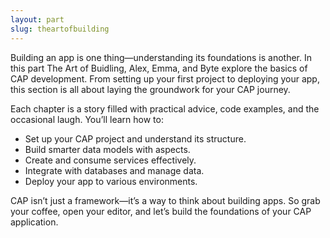 ```yaml
---
layout: part
slug: theartofbuilding
---
```

Building an app is one thing—understanding its foundations is another. In this part The Art of Buidling, Alex, Emma, and Byte explore the basics of CAP development. From setting up your first project to deploying your app, this section is all about laying the groundwork for your CAP journey.

Each chapter is a story filled with practical advice, code examples, and the occasional laugh. You’ll learn how to:

- Set up your CAP project and understand its structure.
- Build smarter data models with aspects.
- Create and consume services effectively.
- Integrate with databases and manage data.
- Deploy your app to various environments.

CAP isn’t just a framework—it’s a way to think about building apps. So grab your coffee, open your editor, and let’s build the foundations of your CAP application.
